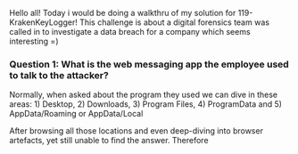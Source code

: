 Hello all! Today i would be doing a walkthru of my solution for 119-KrakenKeyLogger! This challenge is about a digital forensics team was called in to investigate a data breach for a company which seems interesting =)

### Question 1: What is the web messaging app the employee used to talk to the attacker?
Normally, when asked about the program they used we can dive in these areas: 1) Desktop, 2) Downloads, 3) Program Files, 4) ProgramData and 5) AppData/Roaming or AppData/Local

After browsing all those locations and even deep-diving into browser artefacts, yet still unable to find the answer. Therefore
